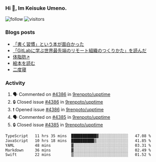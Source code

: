 ### Hi 👋, Im Keisuke Umeno.

<!--
**9renpoto/9renpoto** is a ✨ _special_ ✨ repository because its `README.md` (this file) appears on your GitHub profile.

Here are some ideas to get you started:

- 🔭 I’m currently working on ...
- 🌱 I’m currently learning ...
- 👯 I’m looking to collaborate on ...
- 🤔 I’m looking for help with ...
- 💬 Ask me about ...
- 📫 How to reach me: ...
- 😄 Pronouns: ...
- ⚡ Fun fact: ...
-->

![follow](https://img.shields.io/github/followers/9renpoto?label=Follow&style=social)
![visitors](https://komarev.com/ghpvc/?username=9renpoto&label=Profile%20views&color=0e75b6&style=flat)

### Blogs posts

<!-- BLOG-POST-LIST:START -->
- [「書く習慣」という本が面白かった](https://9renpoto.win/entry/2024/11/11/leave_a_feeling_sad)
- [「GitLabに学ぶ世界最先端のリモート組織のつくりかた」を読んだ](https://9renpoto.win/entry/2024/09/10/remote_organization)
- [体脂肪↗](https://9renpoto.win/entry/2024/08/12/gaining_fat)
- [絵本を読む](https://9renpoto.win/entry/2024/07/26/picture_book)
- [二度寝](https://9renpoto.win/entry/2024/07/18/going_back_to_sleep)
<!-- BLOG-POST-LIST:END -->

### Activity

<!--START_SECTION:activity-->
1. 🗣 Commented on [#4386](https://github.com/9renpoto/upptime/issues/4386#issuecomment-2486986493) in [9renpoto/upptime](https://github.com/9renpoto/upptime)
2. 🔒 Closed issue [#4386](https://github.com/9renpoto/upptime/issues/4386) in [9renpoto/upptime](https://github.com/9renpoto/upptime)
3. ❗ Opened issue [#4386](https://github.com/9renpoto/upptime/issues/4386) in [9renpoto/upptime](https://github.com/9renpoto/upptime)
4. 🗣 Commented on [#4385](https://github.com/9renpoto/upptime/issues/4385#issuecomment-2486692071) in [9renpoto/upptime](https://github.com/9renpoto/upptime)
5. 🔒 Closed issue [#4385](https://github.com/9renpoto/upptime/issues/4385) in [9renpoto/upptime](https://github.com/9renpoto/upptime)
<!--END_SECTION:activity-->

<!--START_SECTION:waka-->

```txt
TypeScript   11 hrs 35 mins  ███████████▓░░░░░░░░░░░░░   47.08 %
JavaScript   10 hrs 18 mins  ██████████▒░░░░░░░░░░░░░░   41.85 %
YAML         48 mins         ▓░░░░░░░░░░░░░░░░░░░░░░░░   03.31 %
Markdown     36 mins         ▓░░░░░░░░░░░░░░░░░░░░░░░░   02.49 %
Swift        22 mins         ▒░░░░░░░░░░░░░░░░░░░░░░░░   01.52 %
```

<!--END_SECTION:waka-->

